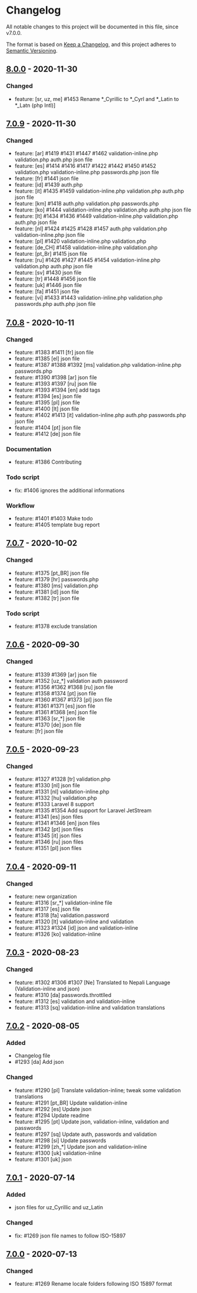 # Changelog

All notable changes to this project will be documented in this file, since v7.0.0.

The format is based on [Keep a Changelog](https://keepachangelog.com/en/1.0.0/),
and this project adheres to [Semantic Versioning](https://semver.org/spec/v2.0.0.html).

## [8.0.0] - 2020-11-30

### Changed

 * feature: [sr, uz, me] #1453 Rename \*\_Cyrillic to \*\_Cyrl and \*\_Latin to \*\_Latn (php Intl)]

## [7.0.9] - 2020-11-30

### Changed

 * feature: [ar] #1419 #1431 #1447 #1462 validation-inline.php validation.php auth.php json file
 * feature: [es] #1414 #1416 #1417 #1422 #1442 #1450 #1452 validation.php validation-inline.php passwords.php json file
 * feature: [fr] #1441 json file
 * feature: [id] #1439 auth.php
 * feature: [it] #1435 #1459 validation-inline.php validation.php auth.php json file
 * feature: [km] #1418 auth.php validation.php passwords.php
 * feature: [ko] #1444 validation-inline.php validation.php auth.php json file
 * feature: [lt] #1434 #1436 #1449 validation-inline.php validation.php auth.php json file
 * feature: [nl] #1424 #1425 #1428 #1457 auth.php validation.php validation-inline.php json file
 * feature: [pl] #1420 validation-inline.php validation.php
 * feature: [de_CH] #1458 validation-inline.php validation.php
 * feature: [pt_Br] #1415 json file
 * feature: [ru] #1426 #1427 #1445 #1454 validation-inline.php validation.php auth.php json file
 * feature: [sv] #1430 json file
 * feature: [tr] #1448 #1456 json file
 * feature: [uk] #1446 json file
 * feature: [fa] #1451 json file
 * feature: [vi] #1433 #1443 validation-inline.php validation.php passwords.php auth.php json file

## [7.0.8] - 2020-10-11

### Changed

 * feature: #1383 #1411 [fr] json file
 * feature: #1385 [el] json file
 * feature: #1387 #1388 #1392 [ms] validation.php validation-inline.php passwords.php
 * feature: #1390 #1398 [ar] json file
 * feature: #1393 #1397 [ru] json file
 * feature: #1393 #1394 [en] add tags
 * feature: #1394 [es] json file
 * feature: #1395 [pl] json file
 * feature: #1400 [lt] json file
 * feature: #1402 #1413 [it] validation-inline.php auth.php passwords.php json file
 * feature: #1404 [pt] json file
 * feature: #1412 [de] json file

### Documentation

 * feature: #1386 Contributing

### Todo script

 * fix: #1406 ignores the additional informations

### Workflow

 * feature: #1401 #1403 Make todo
 * feature: #1405 template bug report

## [7.0.7] - 2020-10-02

### Changed

 * feature: #1375 [pt_BR] json file
 * feature: #1379 [hr] passwords.php
 * feature: #1380 [ms] validation.php
 * feature: #1381 [id] json file
 * feature: #1382 [tr] json file

### Todo script

 * feature: #1378 exclude translation

## [7.0.6] - 2020-09-30

### Changed

 * feature: #1339 #1369 [ar] json file
 * feature: #1352 [uz_*] validation auth password
 * feature: #1356 #1362 #1368 [ru] json file
 * feature: #1358 #1374 [pt] json file
 * feature: #1360 #1367 #1373 [pl] json file
 * feature: #1361 #1371 [es] json file
 * feature: #1361 #1368 [en] json file
 * feature: #1363 [sr_*] json file
 * feature: #1370 [de] json file
 * feature: [fr] json file

## [7.0.5] - 2020-09-23

### Changed

 * feature: #1327 #1328 [tr] validation.php
 * feature: #1330 [nl] json file
 * feature: #1331 [nl] validation-inline.php
 * feature: #1332 [hu] validation.php
 * feature: #1333 Laravel 8 support
 * feature: #1335 #1354 Add support for Laravel JetStream
 * feature: #1341 [es] json files
 * feature: #1341 #1346 [en] json files
 * feature: #1342 [pt] json files
 * feature: #1345 [it] json files
 * feature: #1346 [ru] json files
 * feature: #1351 [pl] json files

## [7.0.4] - 2020-09-11

### Changed

 * feature: new organization
 * feature: #1316 [sr_*] validation-inline file
 * feature: #1317 [es] json file
 * feature: #1318 [fa] validation.password
 * feature: #1320 [lt] validation-inline and validation
 * feature: #1323 #1324 [id] json and validation-inline
 * feature: #1326 [ko] validation-inline

## [7.0.3] - 2020-08-23

### Changed

 * feature: #1302 #1306 #1307 [Ne] Translated to Nepali Language (Validation-inline and json)
 * feature: #1310 [da] passwords.throttlled
 * feature: #1312 [es] validation and validation-inline
 * feature: #1313 [sq] validation-inline and validation translations

## [7.0.2] - 2020-08-05

### Added

 * Changelog file
 * #1293 [da] Add json

### Changed

 * feature: #1290 [pl] Translate validation-inline; tweak some validation translations
 * feature: #1291 [pt_BR] Update validation-inline
 * feature: #1292 [es] Update json
 * feature: #1294 Update readme
 * feature: #1295 [pt] Update json, validation-inline, validation and passwords
 * feature: #1297 [sq] Update auth, passwords and validation
 * feature: #1298 [si] Update passwords
 * feature: #1299 [zh_*] Update json and validation-inline
 * feature: #1300 [uk] validation-inline
 * feature: #1301 [uk] json

## [7.0.1] - 2020-07-14

### Added

 * json files for uz_Cyrillic and uz_Latin

### Changed

 * fix: #1269 json file names to follow ISO-15897

## [7.0.0] - 2020-07-13

### Changed

 * feature: #1269 Rename locale folders following ISO 15897 format

[Unreleased]: https://github.com/caouecs/Laravel-lang/compare/8.0.0...master
[8.0.0]: https://github.com/caouecs/Laravel-lang/compare/7.0.9...8.0.0
[7.0.9]: https://github.com/caouecs/Laravel-lang/compare/7.0.8...7.0.9
[7.0.8]: https://github.com/caouecs/Laravel-lang/compare/7.0.7...7.0.8
[7.0.7]: https://github.com/caouecs/Laravel-lang/compare/7.0.6...7.0.7
[7.0.6]: https://github.com/caouecs/Laravel-lang/compare/7.0.5...7.0.6
[7.0.5]: https://github.com/caouecs/Laravel-lang/compare/7.0.4...7.0.5
[7.0.4]: https://github.com/caouecs/Laravel-lang/compare/7.0.3...7.0.4
[7.0.3]: https://github.com/caouecs/Laravel-lang/compare/7.0.2...7.0.3
[7.0.2]: https://github.com/caouecs/Laravel-lang/compare/7.0.1...7.0.2
[7.0.1]: https://github.com/caouecs/Laravel-lang/compare/7.0.0...7.0.1
[7.0.0]: https://github.com/caouecs/Laravel-lang/compare/6.1.4...7.0.0
